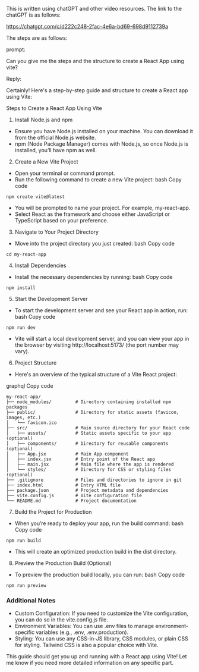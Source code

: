 This is written using chatGPT and other video resources. The link to the chatGPT is as follows:

https://chatgpt.com/c/d222c248-2fac-4e6a-bd69-698d9112739a

The steps are as follows:

prompt:

Can you give me the steps and the structure to create a React App using vite?


Reply:

Certainly! Here's a step-by-step guide and structure to create a React app using Vite:

Steps to Create a React App Using Vite
1. Install Node.js and npm
- Ensure you have Node.js installed on your machine. You can download it from the official Node.js website.
- npm (Node Package Manager) comes with Node.js, so once Node.js is installed, you’ll have npm as well.
2. Create a New Vite Project
- Open your terminal or command prompt.
- Run the following command to create a new Vite project:
bash
Copy code
```
npm create vite@latest
```
- You will be prompted to name your project. For example, my-react-app.
- Select React as the framework and choose either JavaScript or TypeScript based on your preference.
3. Navigate to Your Project Directory
- Move into the project directory you just created:
bash
Copy code
```
cd my-react-app
```
4. Install Dependencies
- Install the necessary dependencies by running:
bash
Copy code
```
npm install
```
5. Start the Development Server
- To start the development server and see your React app in action, run:
bash
Copy code
```
npm run dev
```
- Vite will start a local development server, and you can view your app in the browser by visiting http://localhost:5173/ (the port number may vary).
6. Project Structure
- Here's an overview of the typical structure of a Vite React project:

graphql
Copy code
```
my-react-app/
├── node_modules/         # Directory containing installed npm packages
├── public/               # Directory for static assets (favicon, images, etc.)
│   └── favicon.ico
├── src/                  # Main source directory for your React code
│   ├── assets/           # Static assets specific to your app (optional)
│   ├── components/       # Directory for reusable components (optional)
│   ├── App.jsx           # Main App component
│   ├── index.jsx         # Entry point of the React app
│   ├── main.jsx          # Main file where the app is rendered
│   └── styles/           # Directory for CSS or styling files (optional)
├── .gitignore            # Files and directories to ignore in git
├── index.html            # Entry HTML file
├── package.json          # Project metadata and dependencies
├── vite.config.js        # Vite configuration file
└── README.md             # Project documentation
```
7. Build the Project for Production
- When you’re ready to deploy your app, run the build command:
bash
Copy code
```
npm run build

```
- This will create an optimized production build in the dist directory.

8. Preview the Production Build (Optional)
- To preview the production build locally, you can run:
bash
Copy code
```
npm run preview

```

### Additional Notes
- Custom Configuration: If you need to customize the Vite configuration, you can do so in the vite.config.js file.
- Environment Variables: You can use .env files to manage environment-specific variables (e.g., .env, .env.production).
- Styling: You can use any CSS-in-JS library, CSS modules, or plain CSS for styling. Tailwind CSS is also a popular choice with Vite.

This guide should get you up and running with a React app using Vite! Let me know if you need more detailed information on any specific part.
